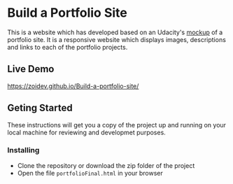 # Build a Portfolio Site
This is a website which has developed based on an Udacity's [mockup](https://d17h27t6h515a5.cloudfront.net/topher/2017/November/5a136147_design-mockup-portfolio/design-mockup-portfolio.pdf) of a portfolio site. It is a responsive website which displays images, descriptions and links to each of the portfolio projects.
## Live Demo
https://zoidev.github.io/Build-a-portfolio-site/
## Geting Started
These instructions will get you a copy of the project up and running on your local machine for reviewing and developmet purposes. 
### Installing
- Clone the repository or download the zip folder of the project 
- Open the file ```portfolioFinal.html``` in your browser

